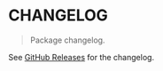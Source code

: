 # CHANGELOG

> Package changelog.

See [GitHub Releases](https://github.com/stdlib-js/assert-is-readable-property/releases) for the changelog.